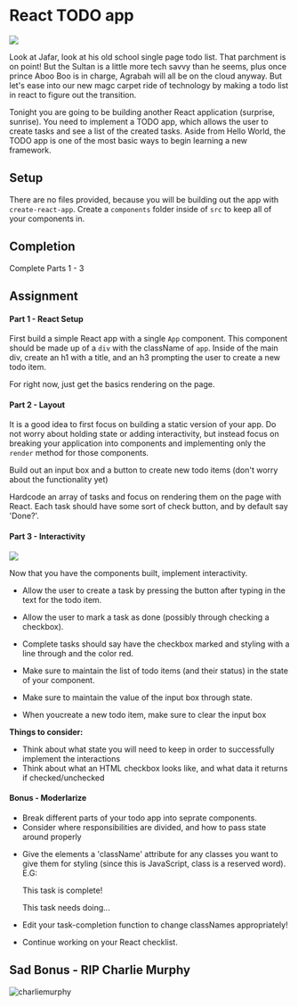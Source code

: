 # React TODO app

![](https://media0.giphy.com/media/YLHwkqayc1j7a/giphy.gif)

Look at Jafar, look at his old school single page todo list. That parchment is on point! But the Sultan is a little more tech savvy than he seems, plus once prince Aboo Boo is in charge, Agrabah will all be on the cloud anyway. But let's ease into our new magc carpet ride of technology by making a todo list in react to figure out the transition.

Tonight you are going to be building another React application (surprise, sunrise). You need to implement a TODO app, which allows the user to create tasks and see a list of the created tasks. Aside from Hello World, the TODO app is one of the most basic ways to begin learning a new framework.

## Setup

There are no files provided, because you will be building out the
 app with `create-react-app`. 
Create a `components` folder inside of `src` to keep all of your components in. 

## Completion

Complete Parts 1 - 3 

## Assignment

#### Part 1 - React Setup

First build a simple React app with a single `App` component. This component should be made up of a `div` with the className of `app`. Inside of the main div, create an h1 with a title, and an h3 prompting the user to create a new todo item.

For right now, just get the basics rendering on the page. 

#### Part 2 - Layout

It is a good idea to first focus on building a static version of your
app. Do not worry about holding state or adding interactivity, but
instead focus on breaking your application into components and
implementing only the `render` method for those components.

Build out an input box and a button to create new todo items (don't worry about the functionality yet)

Hardcode an array of tasks and focus on rendering them on the page with
React. Each task should have some sort of check button, and by default say 'Done?'.

#### Part 3 - Interactivity
![](https://i.giphy.com/yxxpaV6wLggOQ.gif)

Now that you have the components built, implement interactivity.

- Allow the user to create a task by pressing the button after typing in the text for the todo item.
- Allow the user to mark a task as done (possibly through checking a checkbox). 
- Complete tasks should say have the checkbox marked and styling with a line through and the color red.

- Make sure to maintain the list of todo items (and their status) in the state of your component. 
- Make sure to maintain the value of the input box through state. 
- When youcreate a new todo item, make sure to clear the input box

**Things to consider:**
- Think about what state you will need to keep in order to successfully implement the interactions
- Think about what an HTML checkbox looks like, and what data it returns if checked/unchecked

#### Bonus - Moderlarize

- Break different parts of your todo app into seprate components. 
- Consider where responsibilities are divided, and how to pass state around properly

* Give the elements a 'className' attribute for any classes you want to give them for styling (since this is JavaScript, class is a reserved word). E.G:
  <p className="done">This task is complete!</p>
  <p className="not-done">This task needs doing...</p>
* Edit your task-completion function to change classNames appropriately!

- Continue working on your React checklist.

## Sad Bonus - RIP Charlie Murphy

 ![charliemurphy](https://media1.giphy.com/media/H8tuTEG2ikRXy/giphy.gif) 
